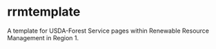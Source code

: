 # rrmtemplate
A template for USDA-Forest Service pages within Renewable Resource Management in Region 1.
